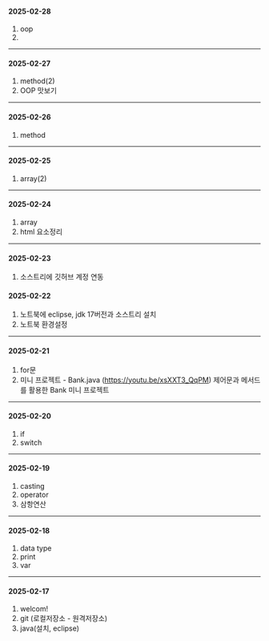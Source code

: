 #### 2025-02-28
1. oop
2. 
---

#### 2025-02-27
1. method(2)
2. OOP 맛보기
---

#### 2025-02-26
1. method
---

#### 2025-02-25
1. array(2)
---

#### 2025-02-24
1. array
2. html 요소정리


---

#### 2025-02-23
1. 소스트리에 깃허브 계정 연동




#### 2025-02-22
1. 노트북에 eclipse, jdk 17버전과 소스트리 설치
2. 노트북 환경설정
---


#### 2025-02-21
1. for문
2. 미니 프로젝트 - Bank.java (https://youtu.be/xsXXT3_QqPM)
제어문과 메서드를 활용한 Bank 미니 프로젝트


---

#### 2025-02-20
1. if
2. switch


---

#### 2025-02-19
1. casting
2. operator
3. 삼항연산

---

#### 2025-02-18
1. data type
2. print
3. var 



--- 

#### 2025-02-17
1. welcom!
2. git (로컬저장소 - 원격저장소)
3. java(설치, eclipse)

